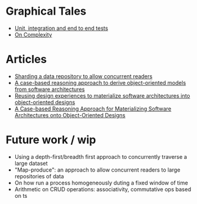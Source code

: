 # Graphical Tales
- [Unit, integration and end to end tests](https://github.com/vazquezger/papers/blob/master/graphtale-tests-types.md)
- [On Complexity](https://github.com/vazquezger/papers/blob/master/graphtale-complexity.md)

# Articles
- [Sharding a data repository to allow concurrent readers](https://github.com/vazquezger/papers/blob/master/sharding-repo.md)
- [A case-based reasoning approach to derive object-oriented models from software architectures](http://onlinelibrary.wiley.com/doi/10.1111/j.1468-0394.2010.00533.x/abstract)
- [Reusing design experiences to materialize software architectures into object-oriented designs](http://www.sciencedirect.com/science/article/pii/S0020025510001258)
- [A Case-based Reasoning Approach for Materializing Software Architectures onto Object-Oriented Designs](http://dl.acm.org/citation.cfm?id=1363878)

# Future work / wip
- Using a depth-first/breadth first approach to concurrently traverse a large dataset
- "Map-produce": an approach to allow concurrent readers to large repositories of data
- On how run a process homogeneously duting a fixed window of time
- Arithmetic on CRUD operations: associativity, commutative ops based on ts
